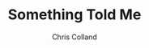 ---
title: Something Told Me

Layout: module
schedule: friday night
author: Chris Colland
reviewer: Scott Bennett

schedule: friday night
weight: 10
plotline: 
requirements: After Ripped Apart and Know Your Enemy have been ran

tagline: Something told me to tell you, Don’t give into me! Or someone…. 

description: The Lord of the Woods appears in an ethereal form as a spawn point for his cultists who attempt to capture the players.  
Synopsis: > 
  This module starts as a Random but has a spawn point.  The Lord of the Woods has come out from a long winter of hiding and endless nightmares, awakening to the chaos of Orcs stomping around “His” woods now. He intends to make himself known so he appears to summon his loyal followers to enter town and seek new dreamers for his power to grow on, left unchecked and unchained his power will fluctuate out of control and he will grow even more mad and violent. The Lord of the Woods spawns in an ethereal state unable to be harmed surrounded in Eerie Green Light. This will be a visual effect of the module beginning and a way to get attention of the players to draw them out of the Tavern. Once they have taken notice of the Lord of the Woods, he will call a spawn of his Cultists while will spawn from his “Green Aura” once spawned or if the PCs approach too close the “Green Aura” will disappear and the current spawn will be live. When all NPC are killed, they will reform on the Lord of the Woods and respawn at different points around the camp until the amount of resets have been reached or 2 PCs have been captured. 


  If a PC is captured, they will be taken to the “Green Aura” of the Lord of the Woods and Rifted out on a normal 3 count to a secondary location where they will enter a roleplay encounter in a “Nightmare” included state where the Lord of the Woods  “harvest” dream energy from them and replace their dreams with “Nightmares” effectively giving them a “paranoia” effect till sunrise to grow his power and return their asleep body to a random spot on the campsite to wake up and rejoin the game.

outcomes: 
  - The PCs encounter the roaming encounter of the Cultists after seeing the weird floating green lights of the Lord of the Woods in the mists at the edge of the town in the treeline
  - The PCs ignore the eerie green lights and the Cultist roam the camp searching for people to “bring to the Lord” and grow increasingly aggressive with the longer it takes to find “willing” subjects
  - Players are captured by the lord of the woods cultisists and stricken with Paranoia 

number_of_cast_members: 5
Roles: Lord of the Woods (Visual Effects Only/Spawn Point), 4 Lord of the Woods Cultists

Props: 
  - Black Robes
  - Green LED Lights/Lightsabers
makeup: 
  - Lord of the Woods Cultist Makeup



rumors: | 
  A Message Posted on the Black Anvil Mercenary Scouting Watch Boards

  “Strange figures and eerie green lights have been reported at night in the woods to West of Stonewood. If you get close to them, their lights fade and nothing is there if you investigate. Sometimes you can make out only a figure: a tall humanoid with some kind of antlers of horns on his head, wrapped in leathers and furs, a large 2 handed blade over his back.“

Hook: Lord of the Woods appears at the edge of town from the Taverns door surrounded in eerie green lights, on him spawn a group of wondering Cultists
---